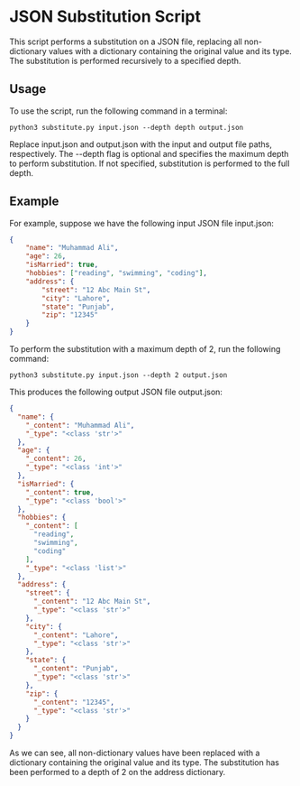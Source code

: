 # JSON Substitution Script
This script performs a substitution on a JSON file, replacing all non-dictionary values with a dictionary containing the original value and its type. The substitution is performed recursively to a specified depth.

## Usage
To use the script, run the following command in a terminal:

```shell
python3 substitute.py input.json --depth depth output.json
```

Replace input.json and output.json with the input and output file paths, respectively. The --depth flag is optional and specifies the maximum depth to perform substitution. If not specified, substitution is performed to the full depth.

## Example
For example, suppose we have the following input JSON file input.json:

```input.json
{
    "name": "Muhammad Ali",
    "age": 26,
    "isMarried": true,
    "hobbies": ["reading", "swimming", "coding"],
    "address": {
        "street": "12 Abc Main St",
        "city": "Lahore",
        "state": "Punjab",
        "zip": "12345"
    }
}
```
To perform the substitution with a maximum depth of 2, run the following command:


```shell
python3 substitute.py input.json --depth 2 output.json 
```
This produces the following output JSON file output.json:

```output.json
{
  "name": {
    "_content": "Muhammad Ali",
    "_type": "<class 'str'>"
  },
  "age": {
    "_content": 26,
    "_type": "<class 'int'>"
  },
  "isMarried": {
    "_content": true,
    "_type": "<class 'bool'>"
  },
  "hobbies": {
    "_content": [
      "reading",
      "swimming",
      "coding"
    ],
    "_type": "<class 'list'>"
  },
  "address": {
    "street": {
      "_content": "12 Abc Main St",
      "_type": "<class 'str'>"
    },
    "city": {
      "_content": "Lahore",
      "_type": "<class 'str'>"
    },
    "state": {
      "_content": "Punjab",
      "_type": "<class 'str'>"
    },
    "zip": {
      "_content": "12345",
      "_type": "<class 'str'>"
    }
  }
}
```
As we can see, all non-dictionary values have been replaced with a dictionary containing the original value and its type. The substitution has been performed to a depth of 2 on the address dictionary.
